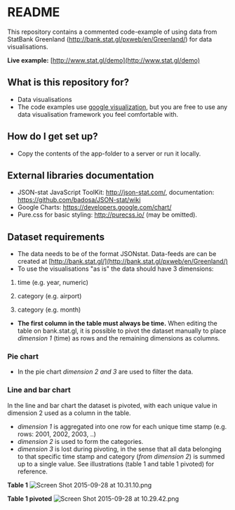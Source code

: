 # README #

This repository contains a commented code-example of using data from StatBank Greenland  (http://bank.stat.gl/pxweb/en/Greenland/) for data visualisations. 

**Live example:** [http://www.stat.gl/demo](http://www.stat.gl/demo)


## What is this repository for? ##
* Data visualisations 
* The code examples use [google visualization](https://developers.google.com/chart/), but you are free to use any data visualisation framework you feel comfortable with.


## How do I get set up? ##
* Copy the contents of the app-folder to a server or run it locally.

## External libraries documentation ##
* JSON-stat JavaScript ToolKit: http://json-stat.com/, documentation: https://github.com/badosa/JSON-stat/wiki
* Google Charts: https://developers.google.com/chart/
* Pure.css for basic styling: http://purecss.io/ (may be omitted). 

## Dataset requirements ##
* The data needs to be of the format JSONstat. Data-feeds are can be created at [http://bank.stat.gl/](http://bank.stat.gl/pxweb/en/Greenland/)
* To use the visualisations "as is" the data should have 3 dimensions: 

1. time (e.g. year, numeric) 

2. category (e.g. airport) 

3. category (e.g. month)

* **The first column in the table must always be time.** When editing the table on bank.stat.gl, it is possible to pivot the dataset manually to place *dimension 1* (time) as rows and the remaining dimensions as columns. 

### Pie chart ###
* In the pie chart *dimension 2 and 3* are used to filter the data. 

### Line and bar chart ###
In the line and bar chart the dataset is pivoted, with each unique value in dimension 2 used as a column in the table.
* *dimension 1* is aggregated into one row for each unique time stamp (e.g. rows: 2001, 2002, 2003, ..) 
* *dimension 2* is used to form the categories. 
* *dimension 3* is lost during pivoting, in the sense that all data belonging to that specific time stamp and category (*from dimension 2*) is summed up to a single value. See illustrations (table 1 and table 1 pivoted) for reference.

**Table 1**
![Screen Shot 2015-09-28 at 10.31.10.png](https://bitbucket.org/repo/BaERxR/images/3556998481-Screen%20Shot%202015-09-28%20at%2010.31.10.png)

**Table 1 pivoted**
![Screen Shot 2015-09-28 at 10.29.42.png](https://bitbucket.org/repo/BaERxR/images/1363508627-Screen%20Shot%202015-09-28%20at%2010.29.42.png)
